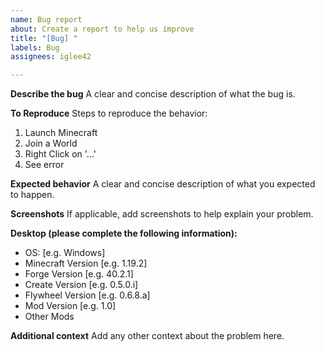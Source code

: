 ```yaml
---
name: Bug report
about: Create a report to help us improve
title: "[Bug] "
labels: Bug
assignees: iglee42

---
```


**Describe the bug**
A clear and concise description of what the bug is.

**To Reproduce**
Steps to reproduce the behavior:
1. Launch Minecraft
2. Join a World
3. Right Click on '...'
4. See error

**Expected behavior**
A clear and concise description of what you expected to happen.

**Screenshots**
If applicable, add screenshots to help explain your problem.

**Desktop (please complete the following information):**
 - OS: [e.g. Windows]
 - Minecraft Version [e.g. 1.19.2]
 - Forge Version [e.g. 40.2.1]
 - Create Version [e.g. 0.5.0.i]
 - Flywheel Version [e.g. 0.6.8.a]
 - Mod Version [e.g. 1.0]
 - Other Mods

**Additional context**
Add any other context about the problem here.
